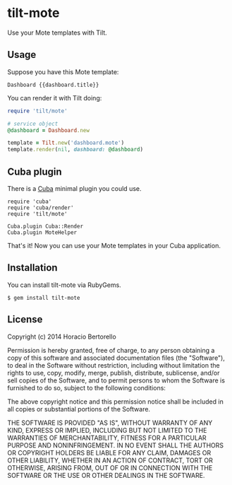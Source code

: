tilt-mote
=========

Use your Mote templates with Tilt.

Usage
-----

Suppose you have this Mote template:

```
Dashboard {{dashboard.title}}
```

You can render it with Tilt doing:

```ruby
require 'tilt/mote'

# service object
@dashboard = Dashboard.new

template = Tilt.new('dashboard.mote')
template.render(nil, dashboard: @dashboard)
```

Cuba plugin
-----------

There is a [Cuba](https://github.com/soveran/cuba) minimal plugin you could use.

```
require 'cuba'
require 'cuba/render'
require 'tilt/mote'

Cuba.plugin Cuba::Render
Cuba.plugin MoteHelper
```

That's it! Now you can use your Mote templates in your Cuba application.

Installation
------------

You can install tilt-mote via RubyGems.

```
$ gem install tilt-mote
```

License
-------

Copyright (c) 2014 Horacio Bertorello

Permission is hereby granted, free of charge, to any person obtaining a copy
of this software and associated documentation files (the "Software"), to deal
in the Software without restriction, including without limitation the rights
to use, copy, modify, merge, publish, distribute, sublicense, and/or sell
copies of the Software, and to permit persons to whom the Software is
furnished to do so, subject to the following conditions:

The above copyright notice and this permission notice shall be included in
all copies or substantial portions of the Software.

THE SOFTWARE IS PROVIDED "AS IS", WITHOUT WARRANTY OF ANY KIND, EXPRESS OR
IMPLIED, INCLUDING BUT NOT LIMITED TO THE WARRANTIES OF MERCHANTABILITY,
FITNESS FOR A PARTICULAR PURPOSE AND NONINFRINGEMENT. IN NO EVENT SHALL THE
AUTHORS OR COPYRIGHT HOLDERS BE LIABLE FOR ANY CLAIM, DAMAGES OR OTHER
LIABILITY, WHETHER IN AN ACTION OF CONTRACT, TORT OR OTHERWISE, ARISING FROM,
OUT OF OR IN CONNECTION WITH THE SOFTWARE OR THE USE OR OTHER DEALINGS IN
THE SOFTWARE.

